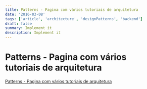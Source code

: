 ```yaml
---
title: Patterns - Pagina com vários tutoriais de arquitetura
date: '2016-03-08'
tags: ['article', 'architecture', 'designPatterns', 'backend']
draft: false
summary: Implement it
description: Implement it
---
```


# Patterns - Pagina com vários tutoriais de arquitetura


 [Patterns - Pagina com vários tutoriais de arquitetura](https://www.patterns.dev/posts)

